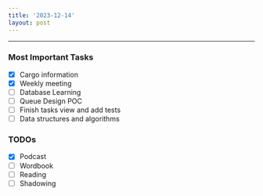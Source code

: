 ```yaml
---
title: '2023-12-14'
layout: post
---
```


---

### Most Important Tasks

- [x] Cargo information
- [x] Weekly meeting
- [ ] Database Learning
- [ ] Queue Design POC
- [ ] Finish tasks view and add tests
- [ ] Data structures and algorithms

### TODOs

- [x] Podcast
- [ ] Wordbook
- [ ] Reading
- [ ] Shadowing
